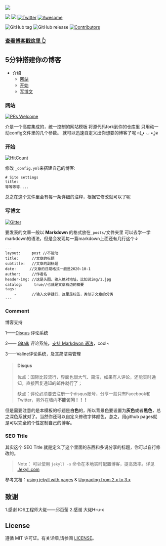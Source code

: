 
![](https://raw.githubusercontent.com/lianyiming/lianyiming.github.io/master/img/readme-home.png)

[![](https://img.shields.io/github/stars/lianyiming/lianyiming.github.io.svg?style=social&label=Star)](https://github.com/lianyiming/lianyiming.github.io)
[![](https://img.shields.io/github/forks/lianyiming/lianyiming.github.io.svg?style=social&label=Fork)](https://github.com/lianyiming/lianyiming.github.io)
[![Twitter](https://img.shields.io/twitter/follow/agzxlym.svg?style=social&label=Follow)](https://twitter.com/agzxlym)
 [![Awesome](https://camo.githubusercontent.com/1997c7e760b163a61aba3a2c98f21be8c524be29/68747470733a2f2f617765736f6d652e72652f62616467652e737667)](https://awesome.re/)

![GitHub tag](https://img.shields.io/github/tag/meteor/meteor.svg)
![GitHub release](https://img.shields.io/github/release/facebook/react.svg) 
[![Contributors](https://camo.githubusercontent.com/b3541883c2eedc105a496d16712ccd91baad275a/68747470733a2f2f62616467656e2e6e65742f6769746875622f636f6e7472696275746f72732f616e7562686176737269766173746176612f617765736f6d652d75692d636f6d706f6e656e742d6c696272617279)](https://github.com/LianYiMing/lianyiming.github.io/graphs/contributors)




### [查看博客戳这里 👆](https://www.lianyiming.com)



## 5分钟搭建你の博客

* 介绍
	* [网站](#网站)
	* [开始](#开始)
	* [写博文](#写博文)



### 网站
[![PRs Welcome](https://img.shields.io/badge/PRs-welcome-brightgreen.svg?style=flat-square)](http://makeapullrequest.com)

介是一个高度集成的，统一控制的网站模板
将源代码fork到你的仓库里
只用动一动config文件里的几个参数。
就可以迅速自定义出你想要的博客了呢 ฅ( ̳• ◡ • ̳)ฅ


### 开始
[![HitCount](http://hits.dwyl.com/lianyiming/lianyiminggithubio.svg)](http://hits.dwyl.com/lianyiming/lianyiminggithubio)

修改 `_config.yml`来搭建自己的博客:

```
# Site settings
title:
等等等等....
```
总之在这个文件里会有每一条详细的注释，根据它修改就可以了呢
### 写博文
 [![Gitter](https://img.shields.io/gitter/room/lianyiming-github-io/main.svg)](https://gitter.im/lianyiming-github-io/community)

要发表的文章一般以 **Markdown** 的格式放在`_posts/`文件夹里
可以去学一学markdown的语法，但是会发现每一篇markdown上面还有几行这个↓
```
---
layout:     post //不能动
title:      //文章的标题
subtitle:   //文章的副标题
date:      //文章的日期格式一般是2020-10-1
author:     //作者名
header-img: //这是头图，输入绝对地址，比如说img/1.jpg
catalog: 	 true//也就是文章右边的摘要
tags:
    -       //输入文字就行，这里是标签，类似于文章的分类
---

```

### Comment

博客支持

1——[Disqus](http://disqus.com) 评论系统

2—— [Gitalk](https://gitalk.github.io/) 评论系统，[支持 Markdwon 语法](https://guides.github.com/features/mastering-markdown/)，cool~

3——Valine评论系统，及其简洁易管理

> #### Disqus
>
> 优点：国际比较流行，界面也很大气、简洁，如果有人评论，还能实时通知，直接回复通知的邮件就行了；
>
> 缺点：评论必须要去注册一个disqus账号，分享一般只有Facebook和Twitter，另外在墙内**不能访问！！！**


但是需要注意的是本模板的标题是**白色**的，所以背景色要设置为**灰色**或者**黑色**，总之深色系就对了。当然你还可以自定义修改字体颜色，总之，用github pages就是可以完全的个性定制自己的博客。

### SEO Title

其实这个 SEO Title 就是定义了<head><title>标题</title></head>这个里面的东西和多说分享的标题，你可以自行修改的。

> Note：
> 可以使用 `jekyll -s` 命令在本地实时配置博客，提高效率。详见 [Jekyll.com](http://jekyllcn.com/)

参考文档：[using jekyll with pages](https://help.github.com/articles/using-jekyll-with-pages/) & [Upgrading from 2.x to 3.x](http://jekyllrb.com/docs/upgrading/2-to-3/)


## 致谢
1.感谢 IOS工程师大佬——邱百莹
2.感谢 大佬H-u-x

## License

遵循 MIT 许可证。有关详细,请参阅 [LICENSE](https://github.com/lianyiming/lianyiming.github.io/blob/master/LICENSE)。

